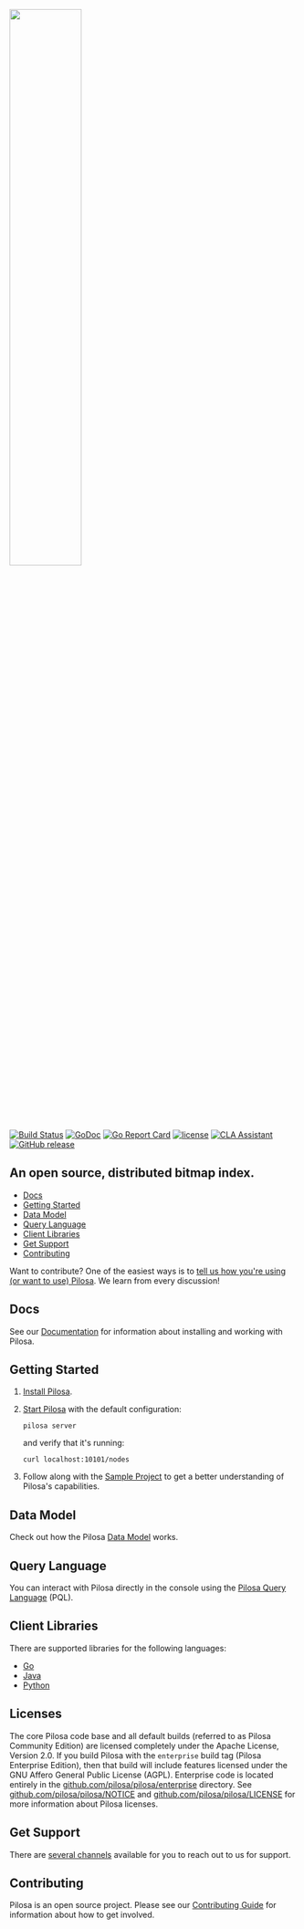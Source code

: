 <p>
    <a href="https://www.pilosa.com">
        <img src="https://www.pilosa.com/img/logo.svg" width="50%">
    </a>
</p>

[![Build Status](https://travis-ci.org/pilosa/pilosa.svg?branch=master)](https://travis-ci.org/pilosa/pilosa)
[![GoDoc](https://godoc.org/github.com/pilosa/pilosa?status.svg)](https://godoc.org/github.com/pilosa/pilosa)
[![Go Report Card](https://goreportcard.com/badge/github.com/pilosa/pilosa)](https://goreportcard.com/report/github.com/pilosa/pilosa)
[![license](https://img.shields.io/github/license/pilosa/pilosa.svg)](https://github.com/pilosa/pilosa/blob/master/LICENSE)
[![CLA Assistant](https://cla-assistant.io/readme/badge/pilosa/pilosa)](https://cla-assistant.io/pilosa/pilosa)
[![GitHub release](https://img.shields.io/github/release/pilosa/pilosa.svg)](https://github.com/pilosa/pilosa/releases)

## An open source, distributed bitmap index.
- [Docs](#docs)
- [Getting Started](#getting-started)
- [Data Model](#data-model)
- [Query Language](#query-language)
- [Client Libraries](#client-libraries)
- [Get Support](#get-support)
- [Contributing](#contributing)

Want to contribute? One of the easiest ways is to [tell us how you're using (or want to use) Pilosa](https://github.com/pilosa/pilosa/issues/1074). We learn from every discussion!

## Docs

See our [Documentation](https://www.pilosa.com/docs/) for information about installing and working with Pilosa.


## Getting Started

1.  [Install Pilosa](https://www.pilosa.com/docs/installation/).

2.  [Start Pilosa](https://www.pilosa.com/docs/getting-started/#starting-pilosa) with the default configuration:

    ```shell
    pilosa server
    ```
    
    and verify that it's running:
    
    ```shell
    curl localhost:10101/nodes
    ```

3.  Follow along with the [Sample Project](https://www.pilosa.com/docs/getting-started/#sample-project) to get a better understanding of Pilosa's capabilities.


## Data Model

Check out how the Pilosa [Data Model](https://www.pilosa.com/docs/data-model/) works.


## Query Language

You can interact with Pilosa directly in the console using the [Pilosa Query Language](https://www.pilosa.com/docs/query-language/) (PQL).


## Client Libraries

There are supported libraries for the following languages:
- [Go](https://www.pilosa.com/docs/client-libraries/#go)
- [Java](https://www.pilosa.com/docs/client-libraries/#java)
- [Python](https://www.pilosa.com/docs/client-libraries/#python)

## Licenses

The core Pilosa code base and all default builds (referred to as Pilosa Community Edition) are licensed completely under the Apache License, Version 2.0.
If you build Pilosa with the `enterprise` build tag (Pilosa Enterprise Edition), then that build will include features licensed under the GNU Affero General
Public License (AGPL). Enterprise code is located entirely in the [github.com/pilosa/pilosa/enterprise](https://github.com/pilosa/pilosa/tree/master/enterprise)
directory. See [github.com/pilosa/pilosa/NOTICE](https://github.com/pilosa/pilosa/blob/master/NOTICE) and
[github.com/pilosa/pilosa/LICENSE](https://github.com/pilosa/pilosa/blob/master/LICENSE) for more information about Pilosa licenses.

## Get Support

There are [several channels](https://www.pilosa.com/community/#support) available for you to reach out to us for support.

## Contributing

Pilosa is an open source project. Please see our [Contributing Guide](CONTRIBUTING.md) for information about how to get involved.
